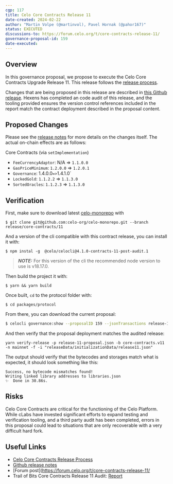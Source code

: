 ```yaml
---
cgp: 117
title: Celo Core Contracts Release 11
date-created: 2024-02-22
author: "Martin Volpe (@martinvol), Pavel Hornak (@pahor167)"
status: EXECUTED
discussions-to: https://forum.celo.org/t/core-contracts-release-11/
governance-proposal-id: 159
date-executed:
---
```


## Overview

In this governance proposal, we propose to execute the Celo Core Contracts Upgrade Release 11. This release follows the [release process](https://docs.celo.org/community/release-process/smart-contracts).

Changes that are being proposed in this release are described in [this Github release](https://github.com/celo-org/celo-monorepo/releases/tag/core-contracts.v11). Hexens has completed an code audit of this release, and the tooling provided ensures the version control references included in the report match the contract deployment described in the proposal content.

## Proposed Changes

Please see the [release notes](https://github.com/celo-org/celo-monorepo/releases/tag/core-contracts.v11) for more details on the changes itself. The actual on-chain effects are as follows:

Core Contracts (via `setImplementation`)

- `FeeCurrencyAdaptor`: N/A => `1.1.0.0`
- `GasPriceMinimum`: `1.2.0.0` => `1.2.0.1`
- `Governance`: 1.4.0.0` => `1.4.1.0`
- `LockedGold`: `1.1.2.2` => `1.1.3.0`
- `SortedOracles`: `1.1.2.3` => `1.1.3.0`

## Verification

First, make sure to download latest [celo-monorepo](https://github.com/celo-org/celo-monorepo/) with

`$ git clone git@github.com:celo-org/celo-monorepo.git --branch release/core-contracts/11`

And a version of the cli compatible with this contract release, you can install it with:

`$ npm instal -g  @celo/celocli@4.1.0-contracts-11-post-audit.1`

> **_NOTE:_** For this version of the cli the recommended node version to use is v18.17.0.

Then build the project it with:

`$ yarn && yarn build`

Once built, `cd` to the protocol folder with:

`$ cd packages/protocol`

From there, you can download the current proposal:

```bash
$ celocli governance:show --proposalID 159 --jsonTransactions release-11-proposal.json --node https://forno.celo.org
```

And then verify that the proposal deployment matches the audited release:

```
yarn verify-release -p release-11-proposal.json -b core-contracts.v11 -n mainnet -f -i "releaseData/initializationData/release11.json"
```

The output should verify that the bytecodes and storages match what is expected, it should look something like this:

```
Success, no bytecode mismatches found!
Writing linked library addresses to libraries.json
✨  Done in 30.86s.
```

## Risks

Celo Core Contracts are critical for the functioning of the Celo Platform. While cLabs have invested significant efforts to expand testing and verification tooling, and a third party audit has been completed, errors in this proposal could lead to situations that are only recoverable with a very difficult hard fork.

## Useful Links

- [Celo Core Contracts Release Process](https://docs.celo.org/community/release-process/smart-contracts)
- [Github release notes](https://github.com/celo-org/celo-monorepo/releases/tag/core-contracts.v11)
- [Forum post](https://forum.celo.org/t/core-contracts-release-11/
- Trail of Bits Core Contracts Release 11 Audit: [Report](https://github.com/celo-org/celo-monorepo/files/14377164/cLabs.Equivalent.Tokens.Review.-.Summary.Report.pdf)
